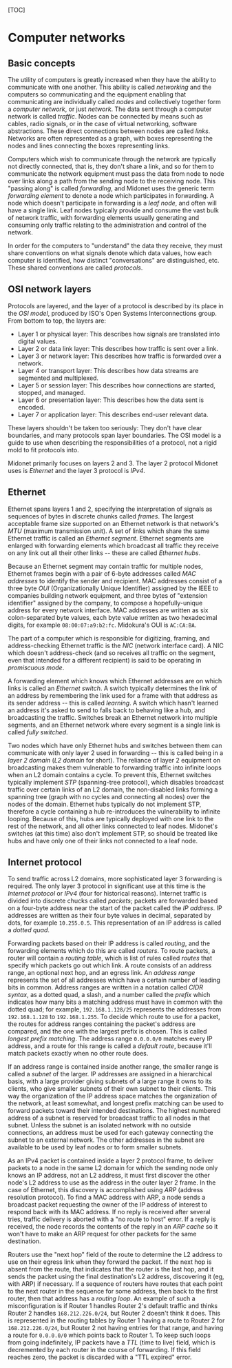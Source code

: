 <!---
Copyright 2012 Midokura Inc.
Generate HTML with:
        markdown_py networking-basics.md -f networking-basics.html -x toc
-->

[TOC]

# Computer networks


## Basic concepts

The utility of computers is greatly increased when they have the ability
to communicate with one another.  This ability is called *networking*
and the computers so communicating and the equipment enabling that
communicating are individually called *nodes* and collectively together
form a *computer network*, or just *network*.  The data sent through a
computer network is called *traffic*.  Nodes can be connected by means
such as cables, radio signals, or in the case of virtual networking,
software abstractions.  These direct connections between nodes are
called *links*.  Networks are often represented as a graph, with boxes
representing the nodes and lines connecting the boxes representing links.

Computers which wish to communicate through the network are typically not
directly connected, that is, they don't share a link, and so for them to
communicate the network equipment must pass the data from node to node
over links along a path from the sending node to the receiving node.
This "passing along" is called *forwarding*, and Midonet uses the
generic term *forwarding element* to denote a node which participates
in forwarding.  A node which doesn't participate in forwarding is a
*leaf node*, and often will have a single link.  Leaf nodes typically
provide and consume the vast bulk of network traffic, with forwarding
elements usually generating and consuming only traffic relating to the
administration and control of the network.

In order for the computers to "understand" the data they receive,
they must share conventions on what signals denote which data values,
how each computer is identified, how distinct "conversations" are
distinguished, etc.  These shared conventions are called *protocols*.

## OSI network layers

Protocols are layered, and the layer of a protocol is described by its
place in the *OSI model*, produced by ISO's Open Systems Interconnections
group.  From bottom to top, the layers are:

- Layer 1 or physical layer:
    This describes how signals are translated into digital values.
- Layer 2 or data link layer:
    This describes how traffic is sent over a link.
- Layer 3 or network layer:
    This describes how traffic is forwarded over a network.
- Layer 4 or transport layer:
    This describes how data streams are segmented and multiplexed.
- Layer 5 or session layer:
    This describes how connections are started, stopped, and managed.
- Layer 6 or presentation layer:
    This describes how the data sent is encoded.
- Layer 7 or application layer:
    This describes end-user relevant data.

These layers shouldn't be taken too seriously:  They don't have clear
boundaries, and many protocols span layer boundaries.  The OSI model
is a guide to use when describing the responsibilities of a protocol,
not a rigid mold to fit protocols into.

Midonet primarily focuses on layers 2 and 3.  The layer 2 protocol
Midonet uses is *Ethernet* and the layer 3 protocol is *IPv4*.

## Ethernet

Ethernet spans layers 1 and 2, specifying the interpretation of signals
as sequences of bytes in discrete chunks called *frames*.  The largest
acceptable frame size supported on an Ethernet network is that network's
*MTU* (maximum transmission unit).  A set of links which share the same
Ethernet traffic is called an *Ethernet segment*.  Ethernet segments are
enlarged with forwarding elements which broadcast all traffic they receive
on any link out all their other links -- these are called *Ethernet hubs*.

Because an Ethernet segment may contain traffic for multiple nodes,
Ethernet frames begin with a pair of 6-byte addresses called *MAC
addresses* to identify the sender and recipient.  MAC addresses
consist of a three byte *OUI* (Organizationally Unique Identifier)
assigned by the IEEE to companies building network equipment, and three
bytes of "extension identifier" assigned by the company, to compose a
hopefully-unique address for every network interface.  MAC addresses are
written as six colon-separated byte values, each byte value written as two
hexadecimal digits, for example `08:00:07:a9:b2:fc`.  Midokura's OUI is
`AC:CA:BA`.

The part of a computer which is responsible for digitizing, framing, and
address-checking Ethernet traffic is the *NIC* (network interface card).
A NIC which doesn't address-check (and so receives all traffic on the
segment, even that intended for a different recipient) is said to be
operating in *promiscuous mode*.

A forwarding element which knows which Ethernet addresses are on which
links is called an *Ethernet switch*.  A switch typically determines the
link of an address by remembering the link used for a frame with that
address as its sender address -- this is called *learning*.  A switch
which hasn't learned an address it's asked to send to falls back to
behaving like a hub, and broadcasting the traffic.  Switches break an
Ethernet network into multiple segments, and an Ethernet network where
every segment is a single link is called *fully switched*.

Two nodes which have only Ethernet hubs and switches between them can
communicate with only layer 2 used in forwarding -- this is called being
in a *layer 2 domain* (*L2 domain* for short).  The reliance of layer
2 equipment on broadcasting makes them vulnerable to forwarding traffic
into infinite loops when an L2 domain contains a cycle.  To prevent this,
Ethernet switches typically implement *STP* (spanning-tree protocol),
which disables broadcast traffic over certain links of an L2 domain,
the non-disabled links forming a spanning tree (graph with no cycles
and connecting all nodes) over the nodes of the domain.  Ethernet hubs
typically do not implement STP, therefore a cycle containing a hub
re-introduces the vulnerability to infinite looping.  Because of this,
hubs are typically deployed with one link to the rest of the network,
and all other links connected to leaf nodes.  Midonet's switches (at
this time) also don't implement STP, so should be treated like hubs and
have only one of their links not connected to a leaf node.

## Internet protocol

To send traffic across L2 domains, more sophisticated layer 3 forwarding
is required.  The only layer 3 protocol in significant use at this time
is the *Internet protocol* or *IPv4* (four for historical reasons).
Internet traffic is divided into discrete chucks called *packets*;
packets are forwarded based on a four-byte address near the start of the
packet called the *IP address*.  IP addresses are written as their four
byte values in decimal, separated by dots, for example `10.255.0.5`.
This representation of an IP address is called a *dotted quad*.

Forwarding packets based on their IP address is called *routing*, and
the forwarding elements which do this are called *routers*.  To route
packets, a router will contain a *routing table*, which is list of
rules called *routes* that specify which packets go out which link.
A route consists of an address range, an optional next hop, and an
egress link.  An *address range* represents the set of all addresses
which have a certain number of leading bits in common.  Address ranges
are written in a notation called *CIDR syntax*, as a dotted quad, a
slash, and a number called the *prefix* which indicates how many bits a
matching address must have in common with the dotted quad; for example,
`192.168.1.128/25` represents the addresses from `192.168.1.128` to
`192.168.1.255`.  To decide which route to use for a packet, the routes
for address ranges containing the packet's address are compared, and the
one with the largest prefix is chosen.  This is called *longest prefix
matching*.  The address range `0.0.0.0/0` matches every IP address,
and a route for this range is called a *default route*, because it'll
match packets exactly when no other route does.

If an address range is contained inside another range, the smaller
range is called a *subnet* of the larger.  IP addresses are assigned in
a hierarchical basis, with a large provider giving subnets of a large
range it owns to its clients, who give smaller subnets of their own
subnet to their clients.  This way the organization of the IP address
space matches the organization of the network, at least somewhat, and
longest prefix matching can be used to forward packets toward their
intended destinations.  The highest numbered address of a subnet is
reserved for broadcast traffic to all nodes in that subnet.  Unless the
subnet is an isolated network with no outside connections, an address must
be used for each gateway connecting the subnet to an external network.
The other addresses in the subnet are available to be used by leaf nodes
or to form smaller subnets.

As an IPv4 packet is contained inside a layer 2 protocol frame, to deliver
packets to a node in the same L2 domain for which the sending node only
knows an IP address, not an L2 address, it must first discover the other
node's L2 address to use as the address in the outer layer 2 frame.
In the case of Ethernet, this discovery is accomplished using *ARP*
(address resolution protocol).  To find a MAC address with ARP, a node
sends a broadcast packet requesting the owner of the IP address of
interest to respond back with its MAC address.  If no reply is received
after several tries, traffic delivery is aborted with a "no route to
host" error.  If a reply is received, the node records the contents of
the reply in an *ARP cache* so it won't have to make an ARP request for
other packets for the same destination.

Routers use the "next hop" field of the route to determine the L2 address
to use on their egress link when they forward the packet.  If the next
hop is absent from the route, that indicates that the router is the last
hop, and it sends the packet using the final destination's L2 address,
discovering it (eg, with ARP) if necessary.  If a sequence of routers
have routes that each point to the next router in the sequence for some
address, then back to the first router, then that address has a *routing
loop*.  An example of such a misconfiguration is if Router 1 handles
Router 2's default traffic and thinks Router 2 handles `168.212.226.0/24`,
but Router 2 doesn't think it does.  This is represented in the routing
tables by Router 1 having a route to Router 2 for `168.212.226.0/24`,
but Router 2 not having entries for that range, and having a route for
`0.0.0.0/0` which points back to Router 1.  To keep such loops from going
indefinitely, IP packets have a *TTL* (time to live) field, which is
decremented by each router in the course of forwarding.  If this field
reaches zero, the packet is discarded with a "TTL expired" error.

